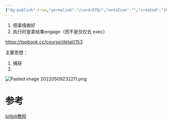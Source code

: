 ```yaml
---
{"dg-publish":true,"permalink":"/card/GTD/","noteIcon":"","created":"2022-05-05 13:26:26","updated":"2024-01-29 23:36:47"}
---
```



1. 把事情做好
2. 执行时是拿结果engage（而不是仅仅去 exec）


https://topbook.cc/course/detail/153


主要思想：
1. 捕获
2. 
![Pasted image 20220509232211.png](/img/user/attachs/Pasted%20image%2020220509232211.png)

# 参考

[bilibili教程](https://www.bilibili.com/video/BV1wE411176Q?p=6&spm_id_from=333.880.my_history.page.click)
